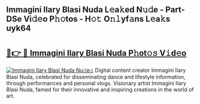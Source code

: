 ## Immagini Ilary Blasi Nuda L𝚎a𝚔ed N𝚞𝚍e - Part-DSe Vi𝚍𝚎o P𝚑𝚘tos - H𝚘𝚝 O𝚗𝚕yf𝚊ns L𝚎a𝚔s uyk64

# <h2><a href="http://kf4311.oniu.top/?m=Immagini+Ilary+Blasi+Nuda">🔗👉 🔴 Immagini Ilary Blasi Nuda P𝚑ot𝚘𝚜 V𝚒d𝚎o</a></h2>

[![Immagini Ilary Blasi Nuda Nu𝚍e𝚜](https://i.imgur.com/0qMVB7G.gif)](http://kf4311.oniu.top/?m=Immagini+Ilary+Blasi+Nuda)
Digital content creator Immagini Ilary Blasi Nuda, celebrated for disseminating dance and lifestyle information, through performances and personal vlogs. Visionary artist Immagini Ilary Blasi Nuda, famed for their innovative and inspiring creations in the world of art.  
